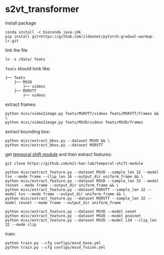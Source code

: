 # s2vt_transformer

install package
```Shell
conda install -c bioconda java-jdk
pip install git+https://github.com/ildoonet/pytorch-gradual-warmup-lr.git
```

link the file
```Shell
ln -s /data/ feats
```

`feats` should look like:
```Shell
├── feats
    ├── MSVD
        ├── videos
    ├── MSRVTT
        ├── videos
```

extract frames:
```
python misc/video2image.py feats/MSRVTT/videos feats/MSRVTT/frames && \
python misc/video2image.py feats/MSVD/videos feats/MSVD/frames
```

extract bounding box:
```Shell
python misc/extract_bbox.py --dataset MSVD && \
python misc/extract_bbox.py --dataset MSRVTT
```


get [temporal shift module](https://github.com/mit-han-lab/temporal-shift-module) and then extract features:
```Shell
git clone https://github.com/mit-han-lab/temporal-shift-module

python misc/extract_feature.py --dataset MSVD --sample_len 32 --model tsn --mode frame --clip_len 16 --output_dir uniform_frame && \
python misc/extract_feature.py --dataset MSVD --sample_len 32 --model resnet --mode frame --output_dir uniform_frame && \
python misc/extract_feature.py --dataset MSRVTT --sample_len 32 --model tsn --mode frame --output_dir uniform_frame && \
python misc/extract_feature.py --dataset MSRVTT --sample_len 32 --model resnet --mode frame --output_dir uniform_frame
```

```Shell
python misc/extract_feature.py --dataset MSVD --model senet
python misc/extract_feature.py --dataset MSVD --model pnasnet
python misc/extract_feature.py --dataset MSVD --model i3d --clip_len 32 --mode clip

```

train:
```Shell
python train.py --cfg configs/msvd_base.yml
python train.py --cfg configs/msvd_fusion.yml
```